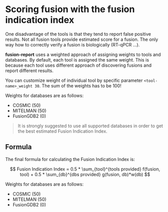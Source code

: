 # Scoring fusion with the fusion indication index

One disadvantage of the tools is that they tend to report false positive results. Not all fusion tools provide
estimated score for a fusion. The only way how to correctly verify a fusion is biologically (RT-qPCR …).

**fusion-report** uses a weighted approach of assigning weights to tools and databases. By default, each tool
is assigned the same weight. This is because each tool uses different approach of discovering fusions and
report different results.

You can customize weight of individual tool by specific parameter `<tool-name>_weight 30`.
The sum of the weights has to be 100!

Weights for databases are as follows:

* COSMIC (50)
* MITELMAN (50)
* FusionGDB2 (0)

> It is strongly suggested to use all supported databases in order to get the best estimated Fusion Indication Index.
>

## Formula

The final formula for calculating the Fusion Indication Index is:

$$
Fusion Indication Index = 0.5 * \sum_{tool}^{tools provided} f(fusion, tool) + 0.5 * \sum_{db}^{dbs provided} g(fusion, db)*w(db)
$$

Weights for databases are as follows:

* COSMIC (50)
* MITELMAN (50)
* FusionGDB2 (0)